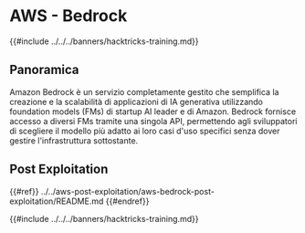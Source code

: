 # AWS - Bedrock

{{#include ../../../banners/hacktricks-training.md}}

## Panoramica

Amazon Bedrock è un servizio completamente gestito che semplifica la creazione e la scalabilità di applicazioni di IA generativa utilizzando foundation models (FMs) di startup AI leader e di Amazon. Bedrock fornisce accesso a diversi FMs tramite una singola API, permettendo agli sviluppatori di scegliere il modello più adatto ai loro casi d'uso specifici senza dover gestire l'infrastruttura sottostante.

## Post Exploitation

{{#ref}}
../../aws-post-exploitation/aws-bedrock-post-exploitation/README.md
{{#endref}}

{{#include ../../../banners/hacktricks-training.md}}
